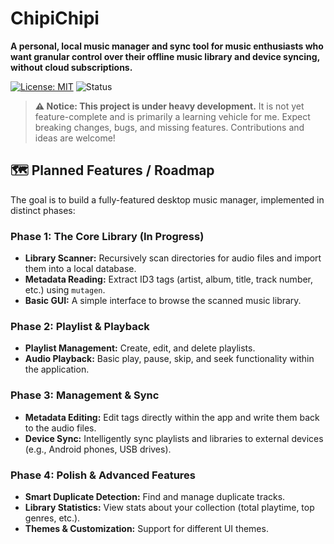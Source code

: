 # ChipiChipi
**A personal, local music manager and sync tool for music enthusiasts who want granular control over their offline music library and device syncing, without cloud subscriptions.**

[![License: MIT](https://img.shields.io/badge/License-MIT-yellow.svg)](https://opensource.org/licenses/MIT)
![Status](https://img.shields.io/badge/status-alpha-orange)

> **⚠️ Notice: This project is under heavy development.**
> It is not yet feature-complete and is primarily a learning vehicle for me. Expect breaking changes, bugs, and missing features. Contributions and ideas are welcome!

## 🗺️ Planned Features / Roadmap

The goal is to build a fully-featured desktop music manager, implemented in distinct phases:

### Phase 1: The Core Library (In Progress)
*   **Library Scanner:** Recursively scan directories for audio files and import them into a local database.
*   **Metadata Reading:** Extract ID3 tags (artist, album, title, track number, etc.) using `mutagen`.
*   **Basic GUI:** A simple interface to browse the scanned music library.

### Phase 2: Playlist & Playback
*   **Playlist Management:** Create, edit, and delete playlists.
*   **Audio Playback:** Basic play, pause, skip, and seek functionality within the application.

### Phase 3: Management & Sync
*   **Metadata Editing:** Edit tags directly within the app and write them back to the audio files.
*   **Device Sync:** Intelligently sync playlists and libraries to external devices (e.g., Android phones, USB drives).

### Phase 4: Polish & Advanced Features
*   **Smart Duplicate Detection:** Find and manage duplicate tracks.
*   **Library Statistics:** View stats about your collection (total playtime, top genres, etc.).
*   **Themes & Customization:** Support for different UI themes.
